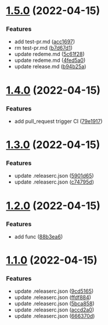 # [1.5.0](https://github.com/yyzxw/test-ci/compare/v1.4.0...v1.5.0) (2022-04-15)


### Features

* add test-pr.md ([acc1697](https://github.com/yyzxw/test-ci/commit/acc16979fb737e418f5bb1041e082b5210cdd59f))
* rm test-pr.md ([b7d67d1](https://github.com/yyzxw/test-ci/commit/b7d67d1ed163c020776de53f4ea91876b638f535))
* update redeme.md ([5c61f28](https://github.com/yyzxw/test-ci/commit/5c61f281d99948db4921c88f9c9a6e22e47a1a8d))
* update redeme.md ([4fed5a0](https://github.com/yyzxw/test-ci/commit/4fed5a0ea329b22da047c6228032a5b714c49e24))
* update release.md ([b94b25a](https://github.com/yyzxw/test-ci/commit/b94b25a534a4440b0b468eaa47a1e1e64cf25e1e))

# [1.4.0](https://github.com/yyzxw/test-ci/compare/v1.3.0...v1.4.0) (2022-04-15)


### Features

* add pull_request trigger CI ([79e1917](https://github.com/yyzxw/test-ci/commit/79e1917df557660f6ddd6a0bc690a1d967b52cc6))

# [1.3.0](https://github.com/yyzxw/test-ci/compare/v1.2.0...v1.3.0) (2022-04-15)


### Features

* update .releaserc.json ([5901d65](https://github.com/yyzxw/test-ci/commit/5901d65058ece44053da5971a129bd2ea3226654))
* update .releaserc.json ([c74795d](https://github.com/yyzxw/test-ci/commit/c74795dfbefbe41a99b7f6442bdaac8dad1e49be))

# [1.2.0](https://github.com/yyzxw/test-ci/compare/v1.1.0...v1.2.0) (2022-04-15)


### Features

* add func ([88b3ea6](https://github.com/yyzxw/test-ci/commit/88b3ea649eded370754f8e81f035a8ac89446012))

# [1.1.0](https://github.com/yyzxw/test-ci/compare/v1.0.1...v1.1.0) (2022-04-15)


### Features

* update .releaserc.json ([9cd5165](https://github.com/yyzxw/test-ci/commit/9cd5165c422e78f83938f456cbc7663eb27c15e2))
* update .releaserc.json ([ffdf884](https://github.com/yyzxw/test-ci/commit/ffdf88407311c5f310c4d759b929dc02c96b0d00))
* update .releaserc.json ([5bca858](https://github.com/yyzxw/test-ci/commit/5bca8584ff21ef97acf091292e751190c61df5b7))
* update .releaserc.json ([accd2a0](https://github.com/yyzxw/test-ci/commit/accd2a0ea52017f3ff4532adb09460118c71321e))
* update .releaserc.json ([666370d](https://github.com/yyzxw/test-ci/commit/666370daebbe187b39a08b1322eb09f1ca3bcca8))
